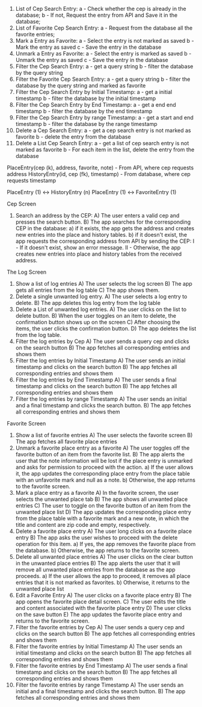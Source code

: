 1) List of Cep Search Entry:
       a - Check whether the cep is already in the database;
       b - If not, Request the entry from API and Save it in the database;
2) List of Favorite Cep Search Entry:
    a - Request from the database all the favorite entries;
3) Mark a Entry as Favorite:
    a - Select the entry is not marked as saved
    b - Mark the entry as saved
    c - Save the entry in the database
4) Unmark a Entry as Favorite:
    a - Select the entry is marked as saved
    b - Unmark the entry as saved
    c - Save the entry in the database
5) Filter the Cep Search Entry:
    a - get a query string
    b - filter the database by the query string
6) Filter the Favorite Cep Search Entry:
    a - get a query string
    b - filter the database by the query string and marked as favorite
7) Filter the Cep Search Entry by Initial Timestamp:
    a - get a initial timestamp
    b - filter the database by the initial timestamp
8) Filter the Cep Search Entry by End Timestamp:
    a - get a end end timestamp
    b - filter the database by the end timestamp
9) Filter the Cep Search Entry by range Timestamp:
    a - get a start and end timestamp
    b - filter the database by the range timestamp
10) Delete a Cep Search Entry:
    a - get a cep search entry is not marked as favorite
    b - delete the entry from the database
11) Delete a List Cep Search Entry:
    a - get a list of cep search entry is not marked as favorite
    b - For each item in the list, delete the entry from the database


PlaceEntry(cep (k), address, favorite, note) - From API, where cep requests address
HistoryEntry(id, cep (fk), timestamp) - From database, where cep requests timestamp

PlaceEntry (1) <-> HistoryEntry (n)
PlaceEntry (1) <-> FavoriteEntry (1)


Cep Screen
1) Search an address by the CEP:
    A) The user enters a valid cep and presses the search button.
    B) The app searches for the corresponding CEP in the database:
        a) if it exists, the app gets the address and creates new entries into the place and history tables.
        b) if it doesn't exist, the app requests the corresponding address from API by sending the CEP:
            I  - If it doesn't exist, show an error message.
            II - Otherwise, the app creates new entries into place and history tables from the received address.

The Log Screen
1) Show a list of log entries
    A) The user selects the log screen
    B) The app gets all entries from the log table
    C) The app shows them.
2) Delete a single unwanted log entry.
    A) The user selects a log entry to delete.
    B) The app deletes this log entry from the log table
3) Delete a List of unwanted log entries.
    A) The user clicks on the list to delete button.
    B) When the user toggles on an item to delete, the confirmation button shows up on the screen
    C) After choosing the items, the user clicks the confirmation button.
    D) The app deletes the list from the log table.
4) Filter the log entries by Cep
    A) The user sends a query cep and clicks on the search button
    B) The app fetches all corresponding entries and shows them
5) Filter the log entries by Initial Timestamp
    A) The user sends an initial timestamp and clicks on the search button
    B) The app fetches all corresponding entries and shows them
6) Filter the log entries by End Timestamp
    A) The user sends a final timestamp and clicks on the search button
    B) The app fetches all corresponding entries and shows them
7) Filter the log entries by range Timestamp
    A) The user sends an initial and a final timestamp and clicks the search button.
    B) The app fetches all corresponding entries and shows them

Favorite Screen
1) Show a list of favorite entries
    A) The user selects the favorite screen
    B) The app fetches all favorite place entries
2) Unmark a favorite place entry as a favorite
    A) The user toggles off the favorite button of an item from the favorite list.
    B) The app alerts the user that the note information will be lost if the place entry is unmarked and asks for permission to proceed with the action.
    a) If the user allows it, the app updates the corresponding place entry from the place table with an unfavorite mark and null as a note.
    b) Otherwise, the app returns to the favorite screen.
3) Mark a place entry as a favorite
    A) In the favorite screen, the user selects  the unwanted place tab
    B) The app shows all unwanted place entries
    C) The user to toggle on the favorite button of an item from the unwanted place list
    D) The app updates the corresponding place entry from the place table with a favorite mark and a new note, in which the title and content are zip code and empty, respectively.
4) Delete a favorite place entry
    A) The user long clicks on a favorite place entry
    B) The app asks the user wishes to proceed with the delete operation for this item.
        a) If yes, the app removes the favorite place from the database.
        b) Otherwise, the app returns to the favorite screen.
5) Delete all unwanted place entries
    A) The user clicks on the clear button in the unwanted place entries
    B) The app alerts the user that it will remove all unwanted place entries from the database as the app proceeds.
        a) If the user allows the app to proceed, it removes all place entries that it is not marked as favorites.
        b) Otherwise, it returns to the unwanted place list
6) Edit a Favorite Entry
    A) The user clicks on a favorite place entry
    B) The app opens the favorite place detail screen.
    C) The user edits the title and content associated with the favorite place entry
    D) The user clicks on the save button
    E) The app updates the favorite place entry and returns to the favorite screen.
7) Filter the favorite entries by Cep
    A) The user sends a query cep and clicks on the search button
    B) The app fetches all corresponding entries and shows them
8) Filter the favorite entries by Initial Timestamp
    A) The user sends an initial timestamp and clicks on the search button
    B) The app fetches all corresponding entries and shows them
9) Filter the favorite entries by End Timestamp
    A) The user sends a final timestamp and clicks on the search button
    B) The app fetches all corresponding entries and shows them
10) Filter the favorite entries by range Timestamp
    A) The user sends an initial and a final timestamp and clicks the search button.
    B) The app fetches all corresponding entries and shows them

